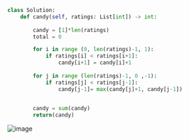 ```python
class Solution:
    def candy(self, ratings: List[int]) -> int:
        
        candy = [1]*len(ratings)
        total = 0

        for i in range (0, len(ratings)-1, 1):
            if ratings[i] < ratings[i+1]:
                candy[i+1] = candy[i]+1
                
        for j in range (len(ratings)-1, 0 ,-1):
            if ratings[j] < ratings[j-1]:
                candy[j-1]= max(candy[j]+1, candy[j-1])
                

        candy = sum(candy)
        return(candy)
```

![image](https://github.com/user-attachments/assets/01d88663-4af4-4089-96b0-7b28fce86ec6)
